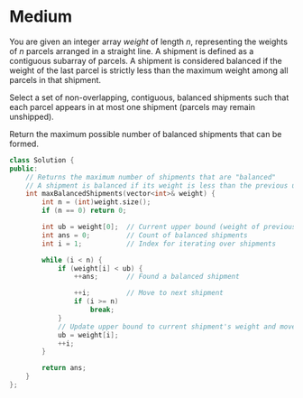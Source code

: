 # Medium

You are given an integer array $weight$ of length $n$, representing the weights of $n$ parcels arranged in a straight line. A shipment is defined as a contiguous subarray of parcels. A shipment is considered balanced if the weight of the last parcel is strictly less than the maximum weight among all parcels in that shipment.

Select a set of non-overlapping, contiguous, balanced shipments such that each parcel appears in at most one shipment (parcels may remain unshipped).

Return the maximum possible number of balanced shipments that can be formed.

```cpp
class Solution {
public:
    // Returns the maximum number of shipments that are "balanced"
    // A shipment is balanced if its weight is less than the previous upper bound
    int maxBalancedShipments(vector<int>& weight) {
        int n = (int)weight.size();
        if (n == 0) return 0;

        int ub = weight[0];  // Current upper bound (weight of previous shipment)
        int ans = 0;         // Count of balanced shipments
        int i = 1;           // Index for iterating over shipments

        while (i < n) {
            if (weight[i] < ub) {
                ++ans;       // Found a balanced shipment

                ++i;         // Move to next shipment
                if (i >= n)
                    break;
            }
            // Update upper bound to current shipment's weight and move forward
            ub = weight[i];
            ++i;
        }

        return ans;
    }
};
```
